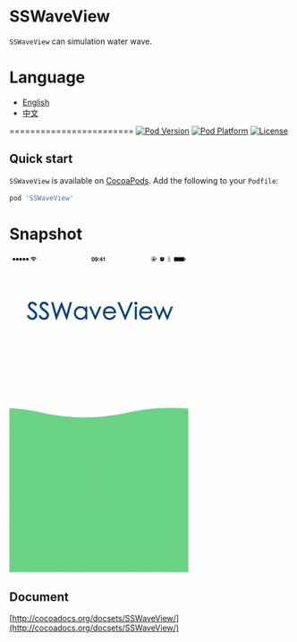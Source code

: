 # SSWaveView
`SSWaveView` can simulation water wave.

# Language
* [English](README.md)
* [中文](doc/README_zh.md)


========================
[![Pod Version](http://img.shields.io/cocoapods/v/SSWaveView.svg)](http://cocoadocs.org/docsets/SSWaveView)
[![Pod Platform](https://img.shields.io/cocoapods/p/SSWaveView.svg)](http://cocoadocs.org/docsets/SSWaveView)
[![License](http://img.shields.io/cocoapods/l/SSWaveView.svg)](http://opensource.org/licenses/MIT)

## Quick start

`SSWaveView` is available on [CocoaPods](http://cocoapods.org). Add the following to your `Podfile`:
```ruby
pod 'SSWaveView'
```

# Snapshot
![](doc/snapshot/SSWaveView.gif)


## Document
[http://cocoadocs.org/docsets/SSWaveView/](http://cocoadocs.org/docsets/SSWaveView/)